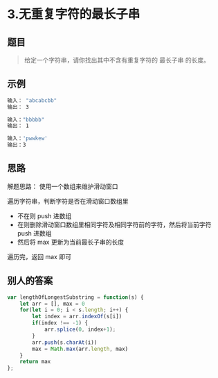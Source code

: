 # 3.无重复字符的最长子串

## 题目
> 给定一个字符串，请你找出其中不含有重复字符的 最长子串 的长度。

## 示例
```bash
输入： "abcabcbb"
输出： 3

输入："bbbbb"
输出： 1

输入：'pwwkew'
输出：3
```
## 思路
解题思路： 使用一个数组来维护滑动窗口

遍历字符串，判断字符是否在滑动窗口数组里

- 不在则 push 进数组
- 在则删除滑动窗口数组里相同字符及相同字符前的字符，然后将当前字符 push 进数组
- 然后将 max 更新为当前最长子串的长度

遍历完，返回 max 即可

## 别人的答案
```js
var lengthOfLongestSubstring = function(s) {
    let arr = [], max = 0
    for(let i = 0; i < s.length; i++) {
        let index = arr.indexOf(s[i])
        if(index !== -1) {
            arr.splice(0, index+1);
        }
        arr.push(s.charAt(i))
        max = Math.max(arr.length, max) 
    }
    return max
};
```
